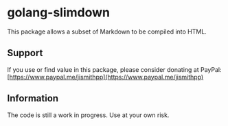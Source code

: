 # golang-slimdown

This package allows a subset of Markdown to be compiled into HTML.

## Support

If you use or find value in this package, please consider donating at PayPal: [https://www.paypal.me/jismithpp](https://www.paypal.me/jismithpp)

## Information

The code is still a work in progress. Use at your own risk.